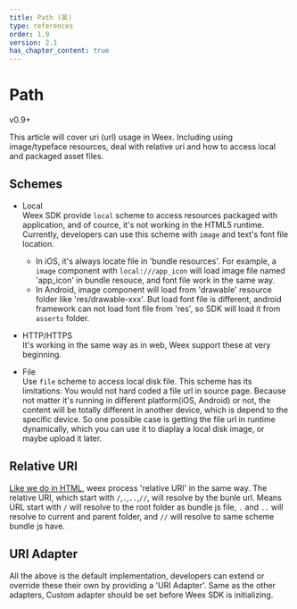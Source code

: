```yaml
---
title: Path (英)
type: references
order: 1.9
version: 2.1
has_chapter_content: true
---
```


# Path

<span class="weex-version">v0.9+</span>

This article will cover uri (url) usage in Weex. Including using image/typeface resources, deal with relative uri and how to access local and packaged asset files. 

## Schemes

* Local   
Weex SDK provide `local` scheme to access resources packaged with application, and of cource, it's not working in the HTML5 runtime.   
Currently, developers can use this scheme with `image` and text's font file location.    
  * In iOS, it's always locate file in 'bundle resources'. For example, a `image` component with `local:///app_icon` will load image file named 'app_icon' in bundle resouce, and font file work in the same way.    
  * In Android, image component will load from 'drawable' resource folder like 'res/drawable-xxx'. But load font file is different, android framework can not load font file from 'res', so SDK will load it from `asserts` folder.

* HTTP/HTTPS   
It's working in the same way as in web, Weex support these at very beginning.   

* File    
Use `file` scheme to access local disk file. This scheme has its limitations: You would not hard coded a file url in source page. Because not matter it's running in different platform(iOS, Android) or not, the content will be totally different in another device, which is depend to the specific device.
So one possible case is getting the file url in runtime dynamically, which you can use it to diaplay a local disk image, or maybe upload it later.

## Relative URI

[Like we do in HTML](https://www.w3.org/TR/html4/types.html#type-uri), weex process 'relative URI' in the same way. The relative URI, which start with `/`,`.`,`..`,`//`, will resolve by the bunle url.
Means URL start with `/` will resolve to the root folder as bundle js file, `.` and `..` will resolve to current and parent folder, and `//` will resolve to same scheme bundle js have.

## URI Adapter

All the above is the default implementation, developers can extend or override these their own by providing a 'URI Adapter'. Same as the other adapters, Custom adapter should be set before Weex SDK is initializing.
